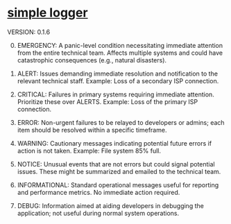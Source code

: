 #  [simple logger](LICENSE)

VERSION: 0.1.6

0. EMERGENCY: A panic-level condition necessitating immediate attention from the entire technical team. Affects multiple systems and could have catastrophic consequences (e.g., natural disasters).

1. ALERT: Issues demanding immediate resolution and notification to the relevant technical staff. Example: Loss of a secondary ISP connection.

2. CRITICAL: Failures in primary systems requiring immediate attention. Prioritize these over ALERTS. Example: Loss of the primary ISP connection.

3. ERROR: Non-urgent failures to be relayed to developers or admins; each item should be resolved within a specific timeframe.

4. WARNING: Cautionary messages indicating potential future errors if action is not taken. Example: File system 85% full.

5. NOTICE: Unusual events that are not errors but could signal potential issues. These might be summarized and emailed to the technical team.

6. INFORMATIONAL: Standard operational messages useful for reporting and performance metrics. No immediate action required.

7. DEBUG: Information aimed at aiding developers in debugging the application; not useful during normal system operations.


